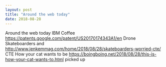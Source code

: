```yaml
---
layout: post
title: "Around the web today"
date: 2018-08-28
---
```


Around the web today
IBM Coffee <https://patents.google.com/patent/US20170174343A1/en> Drone
Skateboarders and <http://www.jenkemmag.com/home/2018/08/28/skateboarders-worried-cte/> CTE 
How your cat wants to be <https://boingboing.net/2018/08/28/this-is-how-your-cat-wants-to.html> picked up

